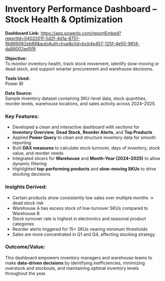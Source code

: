 # Inventory Performance Dashboard – Stock Health & Optimization

**Dashboard Link:**  https://app.powerbi.com/reportEmbed?reportId=0402201f-5d2f-4d1a-8751-9b869062eb88&autoAuth=true&ctid=bcb4e457-125f-4e50-9814-da88002ed5f9

**Objective:**  
To monitor inventory health, track stock movement, identify slow-moving or dead stock, and support smarter procurement and warehouse decisions.

**Tools Used:**  
Power BI

**Data Source:**  
Sample inventory dataset containing SKU-level data, stock quantities, reorder levels, warehouse locations, and sales activity across 2024–2025.


### Key Features:

- Developed a clean and interactive dashboard with sections for **Inventory Overview**, **Dead Stock**, **Reorder Alerts**, and **Top Products**  
- Applied **Power Query** to clean and structure inventory data for smooth reporting  
- Built **DAX measures** to calculate stock turnover, days of inventory, stock value, and reorder needs  
- Integrated slicers for **Warehouse** and **Month-Year (2024–2025)** to allow dynamic filtering  
- Highlighted **top-performing products** and **slow-moving SKUs** to drive stocking decisions  


### Insights Derived:

- Certain products show consistently low sales over multiple months → dead stock risk  
- Warehouse A has excess stock of low-turnover SKUs compared to Warehouse B  
- Stock turnover rate is highest in electronics and seasonal product categories  
- Reorder alerts triggered for 15+ SKUs nearing minimum thresholds  
- Sales are more concentrated in Q1 and Q4, affecting stocking strategy


### Outcome/Value:  
This dashboard empowers inventory managers and warehouse teams to make **data-driven decisions** by identifying inefficiencies, minimizing overstock and stockouts, and maintaining optimal inventory levels throughout the year.
